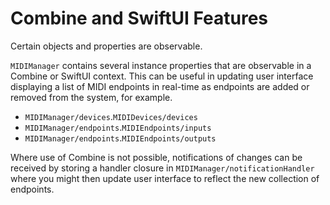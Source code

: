 # Combine and SwiftUI Features

Certain objects and properties are observable.

``MIDIManager`` contains several instance properties that are observable in a Combine or SwiftUI context. This can be useful in updating user interface displaying a list of MIDI endpoints in real-time as endpoints are added or removed from the system, for example.

- ``MIDIManager/devices``.``MIDIDevices/devices``
- ``MIDIManager/endpoints``.``MIDIEndpoints/inputs``
- ``MIDIManager/endpoints``.``MIDIEndpoints/outputs``

Where use of Combine is not possible, notifications of changes can be received by storing a handler closure in ``MIDIManager/notificationHandler`` where you might then update user interface to reflect the new collection of endpoints.
